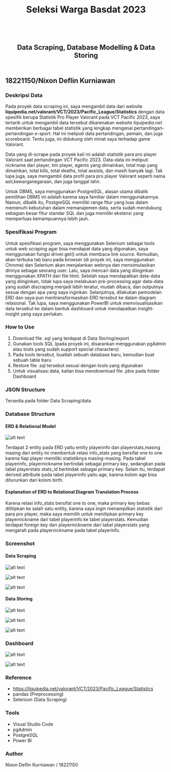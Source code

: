 <h1 align="center">
  <br>
  Seleksi Warga Basdat 2023
  <br>
  <br>
</h1>

<h2 align="center">
  <br>
  Data Scraping, Database Modelling & Data Storing
  <br>
  <br>
</h2>


## 18221150/Nixon Deflin Kurniawan

### Deskripsi Data

Pada proyek data scraping ini, saya mengambil data dari website __liquipedia.net/valorant/VCT/2023/Pacific_League/Statistics__ dengan data spesifik berupa Statistik Pro Player Valorant pada VCT Pacific 2023, saya tertarik untuk mengambil data tersebut dikarenakan website _liquipedia.net_ memberikan berbagai tabel statistik yang lengkap mengenai pertandingan-pertandingan _e-sport_. Hal ini meliputi data pertandingan, pemain, dan juga scoreboard. Tentu juga, ini didukung oleh minat saya terhadap game Valorant.

Data yang di-scrape pada proyek kali ini adalah statistik para pro player Valorant saat pertandingan VCT Pacific 2023. Data-data ini meliputi nickname dari player, tim player, agents yang dimainkan, total map yang dimainkan, total kills, total deaths, total assists, dan masih banyak lagi. Tak lupa juga, saya mengambil data profil para pro player Valorant seperti nama asli,kewarganegaraan, dan juga tanggal lahir.

Untuk DBMS, saya menggunakan PostgreSQL, alasan utama dibalik pemilihan DBMS ini adalah karena saya familiar dalam menggunakannya. Namun, dibalik itu, PostgreSQL memiliki range fitur yang luas dalam memenuhi kebutuhan dalam memanajemen data, serta sudah mendukung sebagian besar fitur standar SQL dan juga memiliki ekstensi yang memperluas kemampuannya lebih jauh.


### Spesifikasi Program

Untuk spesifikasi program, saya menggunakan Selenium sebagai tools untuk web scraping agar bisa mendapat data yang digunakan, saya menggunakan fungsi driver.get() untuk membaca link source. Kemudian, akan terbuka tab baru pada browser (di proyek ini, saya menggunakan Chrome) dan Selenium akan menjalankan webnya dan mensimulasikan dirinya sebagai seorang user. Lalu, saya mencari data yang diinginkan menggunakan XPATH dari file html. Setelah saya mendapatkan data-data yang diinginkan, tidak lupa saya melakukan pre-processing agar data-data yang sudah discraping menjadi lebih teratur, mudah dibaca, dan outputnya sesuai dengan apa yang saya inginkan. Selanjutnya, dilakukan pemodelan ERD dan saya pun mentransformasikan ERD tersebut ke dalam diagram relasional. Tak lupa, saya menggunakan PowerBI untuk memvisualisasikan data tersebut ke dalam bentuk dashboard untuk mendapatkan insight-insight yang saya perlukan.

### How to Use
1. Download file .sql yang terdapat di Data Storing/export
2. Gunakan tools SQL (pada proyek ini, disarankan menggunakan pgAdmin atau tools yang sudah support special characters)
3. Pada tools tersebut, buatlah sebuah database baru, kemudian buat sebuah table baru
4. Restore file .sql tersebut sesuai dengan tools yang digunakan
5. Untuk visualisasi data, kalian bisa mendownload file .pbix pada folder Dashboard

### JSON Structure
Tersedia pada folder Data Scraping/data

### Database Structure

#### ERD & Relational Model

![alt text](https://github.com/nixondeflin/TUGAS_SELEKSI_1_18221150/blob/main/Data%20Storing/design/designseleksibasdat_18221150.png)

Terdapat 2 entity pada ERD yaitu entity playerinfo dan playerstats,masing masing dari entity ini membentuk relasi info_stats yang bersifat one to one karena tiap player memiliki statistiknya masing-masing. Pada tabel playerinfo, playernickname bertindak sebagai primary key, sedangkan pada tabel playerstats stats_id bertindak sebagai primary key. Selain itu, terdapat derived attribute pada tabel playerinfo yaitu age, karena kolom age bisa diturunkan dari kolom birth.

#### Explanation of ERD to Relational Diagram Translation Process

Karena relasi info_stats bersifat one to one, maka primary key bebas dititipkan ke salah satu entity, karena saya ingin menampilkan statistik dari para pro player, maka saya memilih untuk menitipkan primary key playernickname dari tabel playerinfo ke tabel playerstats. Kemudian terdapat foreign key dari playernickname dari tabel playerstats yang mengarah pada playernickname pada tabel playerinfo.

### Screenshot

#### Data Scraping

![alt text](https://github.com/nixondeflin/TUGAS_SELEKSI_1_18221150/blob/main/Data%20Scraping/screenshot/playerinfoscrape.png)

![alt text](https://github.com/nixondeflin/TUGAS_SELEKSI_1_18221150/blob/main/Data%20Scraping/screenshot/playerinfoscrapefinal.png)

![alt text](https://github.com/nixondeflin/TUGAS_SELEKSI_1_18221150/blob/main/Data%20Scraping/screenshot/playerstatisticscrape.png)


#### Data Storing

![alt text](https://github.com/nixondeflin/TUGAS_SELEKSI_1_18221150/blob/main/Data%20Storing/screenshot/playerinfo.png)

![alt text](https://github.com/nixondeflin/TUGAS_SELEKSI_1_18221150/blob/main/Data%20Storing/screenshot/playerstats.png)

![alt text](https://github.com/nixondeflin/TUGAS_SELEKSI_1_18221150/blob/main/Data%20Storing/screenshot/view%20playerage.png)

### Dashboard

![alt text](https://github.com/nixondeflin/TUGAS_SELEKSI_1_18221150/blob/main/Dashboard/PowerBI%20Model.png)

![alt text](https://github.com/nixondeflin/TUGAS_SELEKSI_1_18221150/blob/main/Dashboard/Dashboard_Screenshot.png)

### Reference
* https://liquipedia.net/valorant/VCT/2023/Pacific_League/Statistics
* pandas (Preprocessing)
* Selenium (Data Scraping)

### Tools
* Visual Studio Code
* pgAdmin
* PostgreSQL
* Power BI


### Author

Nixon Deflin Kurniawan / 18221150